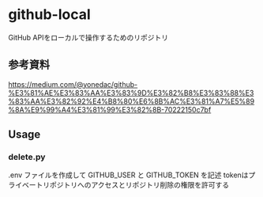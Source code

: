 # github-local
GitHub APIをローカルで操作するためのリポジトリ

## 参考資料
https://medium.com/@yonedac/github-%E3%81%AE%E3%83%AA%E3%83%9D%E3%82%B8%E3%83%88%E3%83%AA%E3%82%92%E4%B8%80%E6%8B%AC%E3%81%A7%E5%89%8A%E9%99%A4%E3%81%99%E3%82%8B-70222150c7bf

## Usage

### delete.py
.env ファイルを作成して GITHUB_USER と GITHUB_TOKEN を記述
tokenはプライベートリポジトリへのアクセスとリポジトリ削除の権限を許可する